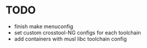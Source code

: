 # TODO
- finish make menuconfig
- set custom crosstool-NG configs for each toolchain
- add containers with musl libc toolchain config